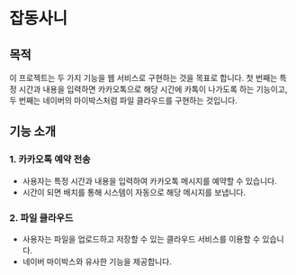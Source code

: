 # 잡동사니

## 목적
이 프로젝트는 두 가지 기능을 웹 서비스로 구현하는 것을 목표로 합니다. 첫 번째는 특정 시간과 내용을 입력하면 카카오톡으로 해당 시간에 카톡이 나가도록 하는 기능이고, 두 번째는 네이버의 마이박스처럼 파일 클라우드를 구현하는 것입니다.

## 기능 소개
### 1. 카카오톡 예약 전송
- 사용자는 특정 시간과 내용을 입력하여 카카오톡 메시지를 예약할 수 있습니다.
- 시간이 되면 배치를 통해 시스템이 자동으로 해당 메시지를 보냅니다.

### 2. 파일 클라우드
- 사용자는 파일을 업로드하고 저장할 수 있는 클라우드 서비스를 이용할 수 있습니다.
- 네이버 마이박스와 유사한 기능을 제공합니다.
